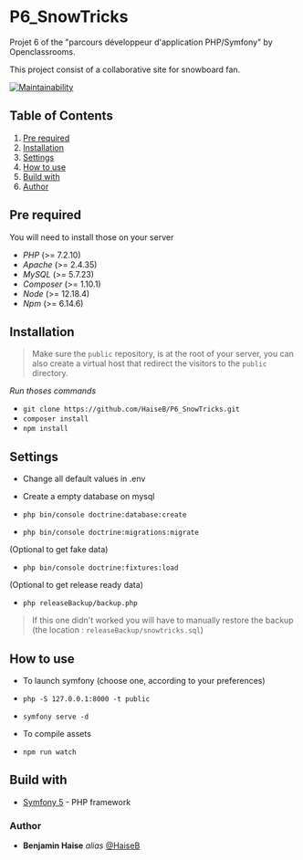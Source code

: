 # P6_SnowTricks
Projet 6 of the "parcours développeur d'application PHP/Symfony" by Openclassrooms.

This project consist of a collaborative site for snowboard fan.

[![Maintainability](https://api.codeclimate.com/v1/badges/0562845500cb95ae0528/maintainability)](https://codeclimate.com/github/HaiseB/P6_SnowTricks/maintainability)

## Table of Contents
1. [Pre required](#Pre-required)
2. [Installation](#Installation)
3. [Settings](#Settings)
4. [How to use](#How-to-use)
5. [Build with](#Build-with)
6. [Author](#Author)

## Pre required
You will need to install those on your server
- *PHP* (>= 7.2.10)
- *Apache* (>= 2.4.35)
- *MySQL* (>= 5.7.23)
- *Composer* (>= 1.10.1)
- *Node* (>= 12.18.4)
- *Npm* (>= 6.14.6)

## Installation

> Make sure the `public` repository, is at the root of your server, you can also create a virtual host that redirect the visitors to the `public` directory.

_Run thoses commands_

- ``git clone https://github.com/HaiseB/P6_SnowTricks.git``
- ``composer install``
- ``npm install``

## Settings

- Change all default values in .env

- Create a empty database on mysql
- ``php bin/console doctrine:database:create``

- ``php bin/console doctrine:migrations:migrate``

(Optional to get fake data)
- ``php bin/console doctrine:fixtures:load``

(Optional to get release ready data)
- ``php releaseBackup/backup.php``
> If this one didn't worked you will have to manually restore the backup (the location : `releaseBackup/snowtricks.sql`)

## How to use

- To launch symfony (choose one, according to your preferences)

- ``php -S 127.0.0.1:8000 -t public``
- ``symfony serve -d``

- To compile assets
- ``npm run watch``

## Build with
- [Symfony 5](https://symfony.com/) - PHP framework

### Author
* **Benjamin Haise** _alias_ [@HaiseB](https://github.com/HaiseB)
